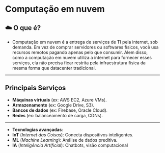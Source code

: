 # Computação em nuvem

## ☁️ **O que é?** 
- Computação em nuvem é a entrega de serviços de TI pela internet, sob demanda. Em vez de comprar servidores ou softwares físicos, você usa recursos remotos pagando apenas pelo que consumir. Alem disso, como a computação em nuvem utiliza a internet para fornecer esses serviços, ela não precisa ficar restrita pela infraestrutura física da mesma forma que datacenter tradicional.

---

## **Principais Serviços**
- **Máquinas virtuais** (ex: AWS EC2, Azure VMs).  
- **Armazenamento** (ex: Google Drive, S3).  
- **Bancos de dados** (ex: Firebase, Oracle Cloud).  
- **Redes** (ex: balanceamento de carga, CDNs).  

---

- **Tecnologias avançadas**:  
- **IoT** (*Internet das Coisas*): Conecta dispositivos inteligentes.  
- **ML** (*Machine Learning*): Análise de dados preditiva.  
- **IA** (*Inteligência Artificial*): Chatbots, visão computacional

